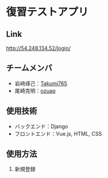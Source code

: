 # 復習テストアプリ
## Link
<a target="brank">http://54.248.134.52/login/</a>
## チームメンバ
- 岩﨑琢己：<a href=https://github.com/takumi765>Takumi765</a>
- 尾崎克明：<a href=https://github.com/ozuaq>ozuaq</a>
## 使用技術
- バックエンド：Django
- フロントエンド：Vue.js, HTML, CSS
## 使用方法
1. 新規登録
